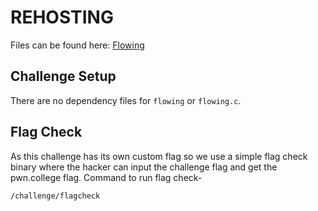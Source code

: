 # REHOSTING

Files can be found here: [Flowing](https://github.com/MasonCompetitiveCyber/PatriotCTF2022-Public/blob/main/RE/flowing/README.md)

## Challenge Setup
There are no dependency files for `flowing` or `flowing.c`.

## Flag Check

As this challenge has its own custom flag so we use a simple flag check binary where the hacker can input the challenge flag and get the pwn.college flag. Command to run flag check-
```
/challenge/flagcheck
```


